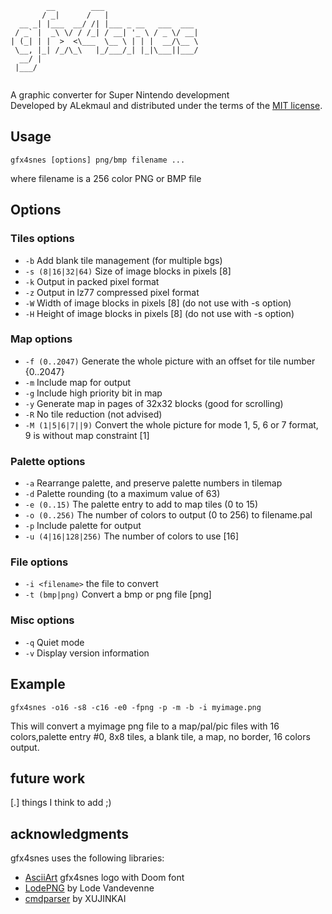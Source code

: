 
```
        __        ___                     
       / _|      /   |                    
  __ _| |___  __/ /| |___ _ __   ___  ___ 
 / _` |  _\ \/ / /_| / __| '_ \ / _ \/ __|
| (_| | |  >  <\___  \__ \ | | |  __/\__ \
 \__, |_| /_/\_\   |_/___/_| |_|\___||___/
  __/ |                                   
 |___/                                    
                                          
```
A graphic converter for Super Nintendo development  
Developed by ALekmaul and distributed under the terms of the [MIT license](./LICENSE).

## Usage
```
gfx4snes [options] png/bmp filename ...  
```
where filename is a 256 color PNG or BMP file  

## Options
### Tiles options 
- `-b` Add blank tile management (for multiple bgs)  
- `-s (8|16|32|64)` Size of image blocks in pixels [8]  
- `-k` Output in packed pixel format
- `-z` Output in lz77 compressed pixel format
- `-W` Width  of image blocks in pixels [8] (do not use with -s option)
- `-H` Height of image blocks in pixels [8] (do not use with -s option) 
  
### Map options
- `-f (0..2047)` Generate the whole picture with an offset for tile number {0..2047}
- `-m` Include map for output  
- `-g` Include high priority bit in map
- `-y` Generate map in pages of 32x32 blocks (good for scrolling)
- `-R` No tile reduction (not advised)  
- `-M (1|5|6|7||9)` Convert the whole picture for mode 1, 5, 6 or 7 format, 9 is without map constraint [1]
  
### Palette options
- `-a` Rearrange palette, and preserve palette numbers in tilemap  
- `-d` Palette rounding  (to a maximum value of 63)
- `-e (0..15)` The palette entry to add to map tiles (0 to 15)  
- `-o (0..256)` The number of colors to output (0 to 256) to filename.pal  
- `-p` Include palette for output  
- `-u (4|16|128|256)` The number of colors to use [16]  
  
### File options
- `-i <filename>` the file to convert   
- `-t (bmp|png)` Convert a bmp or png file [png]  

### Misc options 
- `-q` Quiet mode  
- `-v` Display version information
  
## Example 
```
gfx4snes -o16 -s8 -c16 -e0 -fpng -p -m -b -i myimage.png
```
 This will convert a myimage png file to a map/pal/pic files with 16 colors,palette entry #0,  8x8 tiles, a blank tile, a map, no border, 16 colors output.  
 
## future work
[.] things I think to add ;)

## acknowledgments
gfx4snes uses the following libraries:
* [AsciiArt](https://patorjk.com/software/taag/#p=display&f=Doom&t=gfx4snes%0A) gfx4snes logo with Doom font
* [LodePNG](http://lodev.org/lodepng) by Lode Vandevenne
* [cmdparser](https://github.com/XUJINKAI/cmdparser/tree/master) by XUJINKAI
